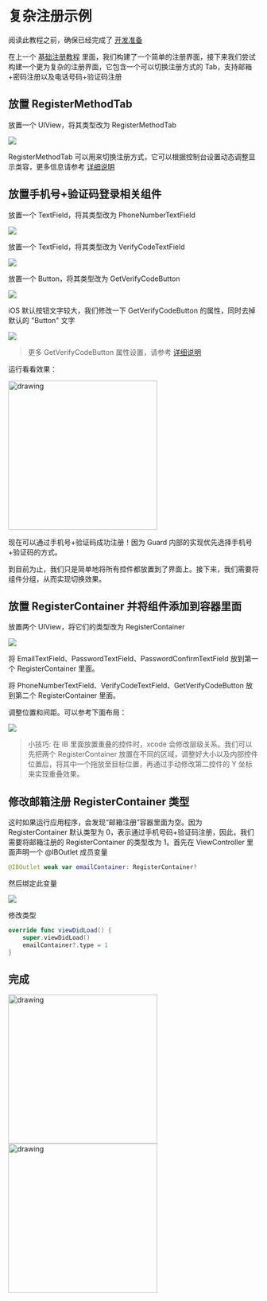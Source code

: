 # 复杂注册示例

<LastUpdated/>

阅读此教程之前，确保已经完成了 [开发准备](/reference-new/Mobile-and-client-applications/sdk-for-ios/develop)

在上一个 [基础注册教程](./basic-register.md) 里面，我们构建了一个简单的注册界面，接下来我们尝试构建一个更为复杂的注册界面，它包含一个可以切换注册方式的 Tab，支持邮箱+密码注册以及电话号码+验证码注册

## 放置 RegisterMethodTab

放置一个 UIView，将其类型改为 RegisterMethodTab

![](./images/registermethodtab.png)

RegisterMethodTab 可以用来切换注册方式，它可以根据控制台设置动态调整显示类容，更多信息请参考 [详细说明](./../basic/register-method-tab.md)

## 放置手机号+验证码登录相关组件

放置一个 TextField，将其类型改为 PhoneNumberTextField

![](./images/add_phonenumber2.png)

放置一个 TextField，将其类型改为 VerifyCodeTextField

![](./images/add_verifycode2.png)

放置一个 Button，将其类型改为 GetVerifyCodeButton

![](./images/add_getverifycode2.png)

iOS 默认按钮文字较大，我们修改一下 GetVerifyCodeButton 的属性，同时去掉默认的 "Button" 文字

![](./images/getverifycode_style2.png)

> 更多 GetVerifyCodeButton 属性设置，请参考 [详细说明](./../basic/get-verifycode-button.md)

运行看看效果：

<img src="./images/run2.png" alt="drawing" width="300"/>

现在可以通过手机号+验证码成功注册！因为 Guard 内部的实现优先选择手机号+验证码的方式。

到目前为止，我们只是简单地将所有控件都放置到了界面上。接下来，我们需要将组件分组，从而实现切换效果。

## 放置 RegisterContainer 并将组件添加到容器里面

放置两个 UIView，将它们的类型改为 RegisterContainer

![](./images/registercontainer1.png)

将 EmailTextField、PasswordTextField、PasswordConfirmTextField 放到第一个 RegisterContainer 里面。

将 PhoneNumberTextField、VerifyCodeTextField、GetVerifyCodeButton 放到第二个 RegisterContainer 里面。

调整位置和间距。可以参考下面布局：

![](./images/registercontainer2.png)

> 小技巧: 在 IB 里面放置重叠的控件时，xcode 会修改层级关系。我们可以先把两个 RegisterContainer 放置在不同的区域，调整好大小以及内部控件位置后，将其中一个拖放至目标位置，再通过手动修改第二控件的 Y 坐标来实现重叠效果。

## 修改邮箱注册 RegisterContainer 类型

这时如果运行应用程序，会发现“邮箱注册”容器里面为空。因为 RegisterContainer 默认类型为 0，表示通过手机号码+验证码注册，因此，我们需要将邮箱注册的 RegisterContainer 的类型改为 1。首先在 ViewController 里面声明一个 @IBOutlet 成员变量

```swift
@IBOutlet weak var emailContainer: RegisterContainer?
```

然后绑定此变量

![](./images/registercontainer3.png)

修改类型

```swift
override func viewDidLoad() {
    super.viewDidLoad()
    emailContainer?.type = 1
}
```

## 完成

<img src="./images/ardone1.png" alt="drawing" width="300"/>
<img src="./images/ardone2.png" alt="drawing" width="300"/>